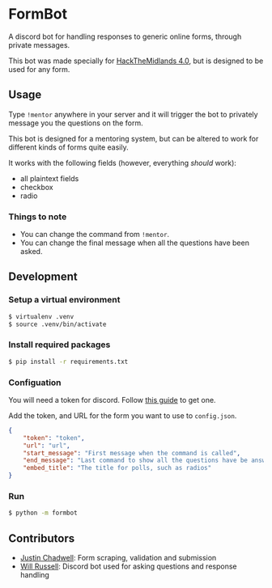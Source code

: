 # FormBot

A discord bot for handling responses to generic online forms, through private messages.

This bot was made specially for [HackTheMidlands 4.0](https://hackthemidlands.com/), but is designed to be used for any form.

## Usage

Type `!mentor` anywhere in your server and it will trigger the bot to privately message you the questions on the form.

This bot is designed for a mentoring system, but can be altered to work for different kinds of forms quite easily.

It works with the following fields (however, everything _should_ work):

- all plaintext fields
- checkbox
- radio

### Things to note

- You can change the command from `!mentor`.
- You can change the final message when all the questions have been asked.

## Development

### Setup a virtual environment

```bash
$ virtualenv .venv
$ source .venv/bin/activate
```

### Install required packages
```bash
$ pip install -r requirements.txt
```

### Configuation

You will need a token for discord. Follow [this guide](https://github.com/reactiflux/discord-irc/wiki/Creating-a-discord-bot-&-getting-a-token) to get one.

Add the token, and URL for the form you want to use to `config.json`.

```json
{
    "token": "token",
	"url": "url",
	"start_message": "First message when the command is called",
	"end_message": "Last command to show all the questions have be answered",
	"embed_title": "The title for polls, such as radios"
}
```

### Run
```bash
$ python -m formbot
```

## Contributors

- [Justin Chadwell](https://github.com/jedevc): Form scraping, validation and submission
- [Will Russell](https://github.com/wrussell1999): Discord bot used for asking questions and response handling
